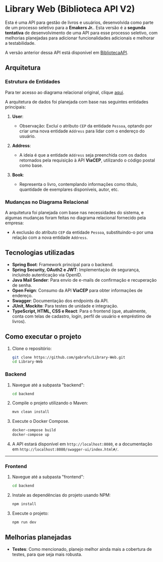 # Library Web (Biblioteca API V2)

Esta é uma API para gestão de livros e usuários, desenvolvida como parte de um processo seletivo para a **Emakers Jr.**. Esta versão é a **segunda tentativa** de desenvolvimento de uma API para esse processo seletivo, com melhorias planejadas para adicionar funcionalidades adicionais e melhorar a testabilidade.

A versão anterior dessa API está disponível em [BibliotecaAPI](https://github.com/gabrafo/BibliotecaAPI).

## Arquitetura

### Estrutura de Entidades

Para ter acesso ao diagrama relacional original, clique [aqui](https://prnt.sc/xtjWkUvJ8Sh-).

A arquitetura de dados foi planejada com base nas seguintes entidades principais:

1. **User**:
   - Observação: Excluí o atributo `CEP` da entidade `Pessoa`, optando por criar uma nova entidade `Address` para lidar com o endereço do usuário.

2. **Address**:
   - A ideia é que a entidade `Address` seja preenchida com os dados retornados pela requisição à API **ViaCEP**, utilizando o código postal como base.

3. **Book**:
   - Representa o livro, contemplando informações como título, quantidade de exemplares disponíveis, autor, etc.

### Mudanças no Diagrama Relacional

A arquitetura foi planejada com base nas necessidades do sistema, e algumas mudanças foram feitas no diagrama relacional fornecido pela empresa:

- A exclusão do atributo `CEP` da entidade `Pessoa`, substituindo-o por uma relação com a nova entidade `Address`.

## Tecnologias utilizadas

- **Spring Boot**: Framework principal para o backend.
- **Spring Security, OAuth2 e JWT**: Implementação de segurança, incluindo autenticação via OpenID.
- **Java Mail Sender**: Para envio de e-mails de confirmação e recuperação de senha.
- **Open Feign**: Consumo da API **ViaCEP** para obter informações de endereço.
- **Swagger**: Documentação dos endpoints da API.
- **JUnit, Mockito**: Para testes de unidade e integração.
- **TypeScript, HTML, CSS e React**: Para o frontend (que, atualmente, conta com telas de cadastro, login, perfil de usuário e empréstimo de livros).

## Como executar o projeto

1. Clone o repositório:
   ```bash
   git clone https://github.com/gabrafo/Library-Web.git
   cd Library-Web
   ```

### Backend

1. Navegue até a subpasta "backend":
   ```bash
   cd backend
   ```

2. Compile o projeto utilizando o Maven:
   ```bash
   mvn clean install
   ```

3. Execute o Docker Compose.
   ```bash
   docker-compose build
   docker-compose up
   ```

4. A API estará disponível em `http://localhost:8080`, e a documentação em `http://localhost:8080/swagger-ui/index.html#/`.

---

### Frontend

1. Navegue até a subpasta "frontend":
   ```bash
   cd backend
   ```

2. Instale as dependências do projeto usando NPM:
   ```bash
   npm install
   ```

3. Execute o projeto:
   ```bash
   npm run dev
   ```

## Melhorias planejadas

- **Testes**: Como mencionado, planejo melhor ainda mais a cobertura de testes, para que seja mais robusta.
